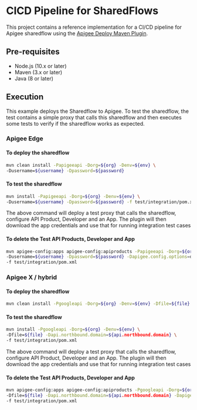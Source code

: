# CICD Pipeline for SharedFlows

This project contains a reference implementation for a CI/CD pipeline for
Apigee sharedflow using the [Apigee Deploy Maven
Plugin](https://github.com/apigee/apigee-deploy-maven-plugin).

## Pre-requisites

- Node.js (10.x or later)
- Maven (3.x or later)
- Java (8 or later)

## Execution

This example deploys the Sharedflow to Apigee. To test the sharedflow,
the test contains a simple proxy that calls this sharedflow and then executes
some tests to verify if the sharedflow works as expected.

### Apigee Edge

#### To deploy the sharedflow

```sh
mvn clean install -Papigeeapi -Dorg=${org} -Denv=${env} \
-Dusername=${username} -Dpassword=${password}
```

#### To test the sharedflow

```sh
mvn install -Papigeeapi -Dorg=${org} -Denv=${env} \
-Dusername=${username} -Dpassword=${password} -f test/integration/pom.xml
```

The above command will deploy a test proxy that calls the sharedflow,
configure API Product, Developer and an App. The plugin will then download
the app credentials and use that for running integration test cases

#### To delete the Test API Products, Developer and App

```sh
mvn apigee-config:apps apigee-config:apiproducts -Papigeeapi -Dorg=${org} -Denv=${env} \
-Dusername=${username} -Dpassword=${password} -Dapigee.config.options=delete \
-f test/integration/pom.xml
```

### Apigee X / hybrid

#### To deploy the sharedflow

```sh
mvn clean install -Pgoogleapi -Dorg=${org} -Denv=${env} -Dfile=${file}
```

#### To test the sharedflow

```sh
mvn install -Pgoogleapi -Dorg=${org} -Denv=${env} \
-Dfile=${file} -Dapi.northbound.domain=${api.northbound.domain} \
-f test/integration/pom.xml
```

The above command will deploy a test proxy that calls the sharedflow,
configure API Product, Developer and an App. The plugin will then download
the app credentials and use that for running integration test cases

#### To delete the Test API Products, Developer and App

```sh
mvn apigee-config:apps apigee-config:apiproducts -Pgoogleapi -Dorg=${org} -Denv=${env} \
-Dfile=${file} -Dapi.northbound.domain=${api.northbound.domain} -Dapigee.config.options=delete \
-f test/integration/pom.xml
```
